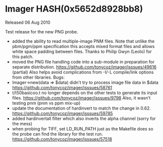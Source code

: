 # Imager HASH(0x5652d8928bb8)

Released 06 Aug 2010

Test release for the new PNG probe.
- added the ability to read multiple-image PNM files. Note that unlike the pbm/pgm/ppm specification this accepts mixed format files and allows white space padding between files. Thanks to Philip Gwyn (Leolo) for this patch. 
- moved the PNG file handling code into a sub-module in preparation for separate distribution. https://github.com/tonycoz/imager/isssues/49616 (partial) Also helps avoid complications from -I/-L compile/link options from other libraries. Bugs: 
- Imager->new(data => $data) didn't try to process image file data in $data https://github.com/tonycoz/imager/isssues/58761 
- t/t50basicoo.t no longer depends on the other tests to generate its input files. https://github.com/tonycoz/imager/isssues/9798 Also, it wasn't testing pnm (pnm vs ppm mix-up) 
- update the documentation of hardinvert to match the change in 0.62. https://github.com/tonycoz/imager/isssues/59785 
- added hardinvertall filter which also inverts the alpha channel (sorry for the mess) 
- when probing for TIFF, set LD_RUN_PATH just as the Makefile does so the probe can find the library for the test run. https://github.com/tonycoz/imager/isssues/57518